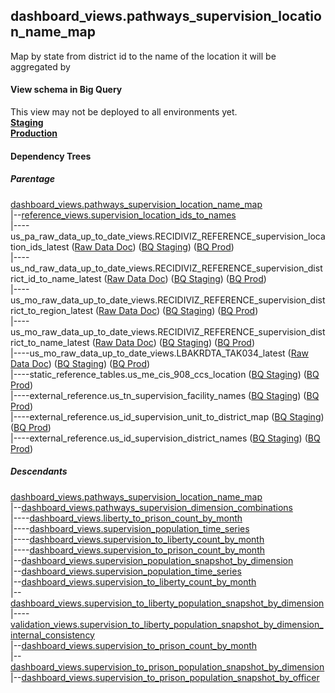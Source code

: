 ## dashboard_views.pathways_supervision_location_name_map
Map by state from district id to the name of the location it will be aggregated by

#### View schema in Big Query
This view may not be deployed to all environments yet.<br/>
[**Staging**](https://console.cloud.google.com/bigquery?pli=1&p=recidiviz-staging&page=table&project=recidiviz-staging&d=dashboard_views&t=pathways_supervision_location_name_map)
<br/>
[**Production**](https://console.cloud.google.com/bigquery?pli=1&p=recidiviz-123&page=table&project=recidiviz-123&d=dashboard_views&t=pathways_supervision_location_name_map)
<br/>

#### Dependency Trees

##### Parentage
[dashboard_views.pathways_supervision_location_name_map](../dashboard_views/pathways_supervision_location_name_map.md) <br/>
|--[reference_views.supervision_location_ids_to_names](../reference_views/supervision_location_ids_to_names.md) <br/>
|----us_pa_raw_data_up_to_date_views.RECIDIVIZ_REFERENCE_supervision_location_ids_latest ([Raw Data Doc](../../../ingest/us_pa/raw_data/RECIDIVIZ_REFERENCE_supervision_location_ids.md)) ([BQ Staging](https://console.cloud.google.com/bigquery?pli=1&p=recidiviz-staging&page=table&project=recidiviz-staging&d=us_pa_raw_data_up_to_date_views&t=RECIDIVIZ_REFERENCE_supervision_location_ids_latest)) ([BQ Prod](https://console.cloud.google.com/bigquery?pli=1&p=recidiviz-123&page=table&project=recidiviz-123&d=us_pa_raw_data_up_to_date_views&t=RECIDIVIZ_REFERENCE_supervision_location_ids_latest)) <br/>
|----us_nd_raw_data_up_to_date_views.RECIDIVIZ_REFERENCE_supervision_district_id_to_name_latest ([Raw Data Doc](../../../ingest/us_nd/raw_data/RECIDIVIZ_REFERENCE_supervision_district_id_to_name.md)) ([BQ Staging](https://console.cloud.google.com/bigquery?pli=1&p=recidiviz-staging&page=table&project=recidiviz-staging&d=us_nd_raw_data_up_to_date_views&t=RECIDIVIZ_REFERENCE_supervision_district_id_to_name_latest)) ([BQ Prod](https://console.cloud.google.com/bigquery?pli=1&p=recidiviz-123&page=table&project=recidiviz-123&d=us_nd_raw_data_up_to_date_views&t=RECIDIVIZ_REFERENCE_supervision_district_id_to_name_latest)) <br/>
|----us_mo_raw_data_up_to_date_views.RECIDIVIZ_REFERENCE_supervision_district_to_region_latest ([Raw Data Doc](../../../ingest/us_mo/raw_data/RECIDIVIZ_REFERENCE_supervision_district_to_region.md)) ([BQ Staging](https://console.cloud.google.com/bigquery?pli=1&p=recidiviz-staging&page=table&project=recidiviz-staging&d=us_mo_raw_data_up_to_date_views&t=RECIDIVIZ_REFERENCE_supervision_district_to_region_latest)) ([BQ Prod](https://console.cloud.google.com/bigquery?pli=1&p=recidiviz-123&page=table&project=recidiviz-123&d=us_mo_raw_data_up_to_date_views&t=RECIDIVIZ_REFERENCE_supervision_district_to_region_latest)) <br/>
|----us_mo_raw_data_up_to_date_views.RECIDIVIZ_REFERENCE_supervision_district_to_name_latest ([Raw Data Doc](../../../ingest/us_mo/raw_data/RECIDIVIZ_REFERENCE_supervision_district_to_name.md)) ([BQ Staging](https://console.cloud.google.com/bigquery?pli=1&p=recidiviz-staging&page=table&project=recidiviz-staging&d=us_mo_raw_data_up_to_date_views&t=RECIDIVIZ_REFERENCE_supervision_district_to_name_latest)) ([BQ Prod](https://console.cloud.google.com/bigquery?pli=1&p=recidiviz-123&page=table&project=recidiviz-123&d=us_mo_raw_data_up_to_date_views&t=RECIDIVIZ_REFERENCE_supervision_district_to_name_latest)) <br/>
|----us_mo_raw_data_up_to_date_views.LBAKRDTA_TAK034_latest ([Raw Data Doc](../../../ingest/us_mo/raw_data/LBAKRDTA_TAK034.md)) ([BQ Staging](https://console.cloud.google.com/bigquery?pli=1&p=recidiviz-staging&page=table&project=recidiviz-staging&d=us_mo_raw_data_up_to_date_views&t=LBAKRDTA_TAK034_latest)) ([BQ Prod](https://console.cloud.google.com/bigquery?pli=1&p=recidiviz-123&page=table&project=recidiviz-123&d=us_mo_raw_data_up_to_date_views&t=LBAKRDTA_TAK034_latest)) <br/>
|----static_reference_tables.us_me_cis_908_ccs_location ([BQ Staging](https://console.cloud.google.com/bigquery?pli=1&p=recidiviz-staging&page=table&project=recidiviz-staging&d=static_reference_tables&t=us_me_cis_908_ccs_location)) ([BQ Prod](https://console.cloud.google.com/bigquery?pli=1&p=recidiviz-123&page=table&project=recidiviz-123&d=static_reference_tables&t=us_me_cis_908_ccs_location)) <br/>
|----external_reference.us_tn_supervision_facility_names ([BQ Staging](https://console.cloud.google.com/bigquery?pli=1&p=recidiviz-staging&page=table&project=recidiviz-staging&d=external_reference&t=us_tn_supervision_facility_names)) ([BQ Prod](https://console.cloud.google.com/bigquery?pli=1&p=recidiviz-123&page=table&project=recidiviz-123&d=external_reference&t=us_tn_supervision_facility_names)) <br/>
|----external_reference.us_id_supervision_unit_to_district_map ([BQ Staging](https://console.cloud.google.com/bigquery?pli=1&p=recidiviz-staging&page=table&project=recidiviz-staging&d=external_reference&t=us_id_supervision_unit_to_district_map)) ([BQ Prod](https://console.cloud.google.com/bigquery?pli=1&p=recidiviz-123&page=table&project=recidiviz-123&d=external_reference&t=us_id_supervision_unit_to_district_map)) <br/>
|----external_reference.us_id_supervision_district_names ([BQ Staging](https://console.cloud.google.com/bigquery?pli=1&p=recidiviz-staging&page=table&project=recidiviz-staging&d=external_reference&t=us_id_supervision_district_names)) ([BQ Prod](https://console.cloud.google.com/bigquery?pli=1&p=recidiviz-123&page=table&project=recidiviz-123&d=external_reference&t=us_id_supervision_district_names)) <br/>


##### Descendants
[dashboard_views.pathways_supervision_location_name_map](../dashboard_views/pathways_supervision_location_name_map.md) <br/>
|--[dashboard_views.pathways_supervision_dimension_combinations](../dashboard_views/pathways_supervision_dimension_combinations.md) <br/>
|----[dashboard_views.liberty_to_prison_count_by_month](../dashboard_views/liberty_to_prison_count_by_month.md) <br/>
|----[dashboard_views.supervision_population_time_series](../dashboard_views/supervision_population_time_series.md) <br/>
|----[dashboard_views.supervision_to_liberty_count_by_month](../dashboard_views/supervision_to_liberty_count_by_month.md) <br/>
|----[dashboard_views.supervision_to_prison_count_by_month](../dashboard_views/supervision_to_prison_count_by_month.md) <br/>
|--[dashboard_views.supervision_population_snapshot_by_dimension](../dashboard_views/supervision_population_snapshot_by_dimension.md) <br/>
|--[dashboard_views.supervision_population_time_series](../dashboard_views/supervision_population_time_series.md) <br/>
|--[dashboard_views.supervision_to_liberty_count_by_month](../dashboard_views/supervision_to_liberty_count_by_month.md) <br/>
|--[dashboard_views.supervision_to_liberty_population_snapshot_by_dimension](../dashboard_views/supervision_to_liberty_population_snapshot_by_dimension.md) <br/>
|----[validation_views.supervision_to_liberty_population_snapshot_by_dimension_internal_consistency](../validation_views/supervision_to_liberty_population_snapshot_by_dimension_internal_consistency.md) <br/>
|--[dashboard_views.supervision_to_prison_count_by_month](../dashboard_views/supervision_to_prison_count_by_month.md) <br/>
|--[dashboard_views.supervision_to_prison_population_snapshot_by_dimension](../dashboard_views/supervision_to_prison_population_snapshot_by_dimension.md) <br/>
|--[dashboard_views.supervision_to_prison_population_snapshot_by_officer](../dashboard_views/supervision_to_prison_population_snapshot_by_officer.md) <br/>

